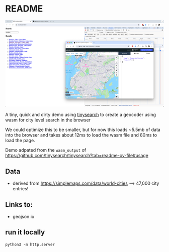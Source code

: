 # README

![demo showing brooklyn search results](./documentation/demo.png)

A tiny, quick and dirty demo using [tinysearch](https://github.com/tinysearch/tinysearch/tree/master) to create a geocoder using wasm for city level search in the browser

We could optimize this to be smaller, but for now this loads ~5.5mb of data into the browser and takes about 12ms to load the wasm file and 80ms to load the page.

Demo adpated from the `wasm_output` of https://github.com/tinysearch/tinysearch?tab=readme-ov-file#usage

## Data
* derived from https://simplemaps.com/data/world-cities --> 47,000 city entries!

## Links to: 
* geojson.io


## run it locally

```
python3 -m http.server
```